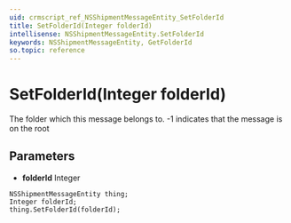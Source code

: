 ```yaml
---
uid: crmscript_ref_NSShipmentMessageEntity_SetFolderId
title: SetFolderId(Integer folderId)
intellisense: NSShipmentMessageEntity.SetFolderId
keywords: NSShipmentMessageEntity, GetFolderId
so.topic: reference
---
```


# SetFolderId(Integer folderId)

The folder which this message belongs to. -1 indicates that the message is on the root

## Parameters

* **folderId** Integer

```crmscript
NSShipmentMessageEntity thing;
Integer folderId;
thing.SetFolderId(folderId);
```

